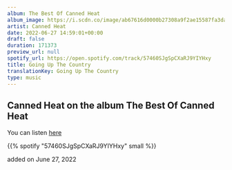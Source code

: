 ```yaml
---
album: The Best Of Canned Heat
album_image: https://i.scdn.co/image/ab67616d0000b27308a9f2ae15587fa3da702ba0
artist: Canned Heat
date: 2022-06-27 14:59:01+00:00
draft: false
duration: 171373
preview_url: null
spotify_url: https://open.spotify.com/track/57460SJgSpCXaRJ9YIYHxy
title: Going Up The Country
translationKey: Going Up The Country
type: music
---
```


## Canned Heat on the album The Best Of Canned Heat

You can listen [here](https://open.spotify.com/track/57460SJgSpCXaRJ9YIYHxy)

{{% spotify "57460SJgSpCXaRJ9YIYHxy" small %}}

added on June 27, 2022